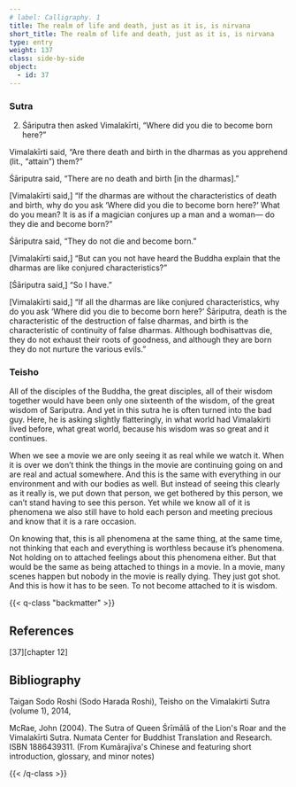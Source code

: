 ```yaml
---
# label: Calligraphy. 1
title: The realm of life and death, just as it is, is nirvana
short_title: The realm of life and death, just as it is, is nirvana
type: entry
weight: 137
class: side-by-side
object:
  - id: 37
---
```


### Sutra
2. Śāriputra then asked Vimalakīrti, “Where did you die to become born here?”

Vimalakīrti said, “Are there death and birth in the dharmas as you apprehend (lit., “attain”) them?” 

Śāriputra said, “There are no death and birth [in the dharmas].”

 [Vimalakīrti said,] “If the dharmas are without the characteristics of death and birth, why do you ask ‘Where did you die to become born here?’ What do you mean? It is as if a magician conjures up a man and a woman— do they die and become born?” 

Śāriputra said, “They do not die and become born.” 

[Vimalakīrti said,] “But can you not have heard the Buddha explain that the dharmas are like conjured characteristics?” 

[Śāriputra said,] “So I have.” 

[Vimalakīrti said,] “If all the dharmas are like conjured characteristics, why do you ask ‘Where did you die to become born here?’ Śāriputra, death is the characteristic of the destruction of false dharmas, and birth is the characteristic of continuity of false dharmas. Although bodhisattvas die, they do not exhaust their roots of goodness, and although they are born they do not nurture the various evils.” 

### Teisho

All of the disciples of the Buddha, the great disciples, all of their wisdom together would have been only one sixteenth of the wisdom, of the great wisdom of Sariputra. And yet in this sutra he is often turned into the bad guy. Here, he is asking slightly flatteringly, in what world had Vimalakirti lived before, what great world, because his wisdom was so great and it continues. 

When we see a movie we are only seeing it as real while we watch it. When it is over we don’t think the things in the movie are continuing going on and are real and actual somewhere. And this is the same with everything in our environment and with our bodies as well. But instead of seeing this clearly as it really is, we put down that person, we get bothered by this person, we can’t stand having to see this person. Yet while we know all of it is phenomena we also still have to hold each person and meeting precious and know that it is a rare occasion. 

On knowing that, this is all phenomena at the same thing, at the same time, not thinking that each and everything is worthless because it’s phenomena. Not holding on to attached feelings about this phenomena either. But that would be the same as being attached to things in a movie. In a movie, many scenes happen but nobody in the movie is really dying. They just got shot. And this is how it has to be seen. To not become attached to it is wisdom.

{{< q-class "backmatter" >}}

## References
[37][chapter 12]

## Bibliography

Taigan Sodo Roshi (Sodo Harada Roshi), Teisho on the Vimalakirti Sutra (volume 1), 2014, 

McRae, John (2004). The Sutra of Queen Śrīmālā of the Lion's Roar and the Vimalakīrti Sutra. Numata Center for Buddhist Translation and Research. ISBN 1886439311. (From Kumārajīva's Chinese and featuring short introduction, glossary, and minor notes)

{{< /q-class >}}
